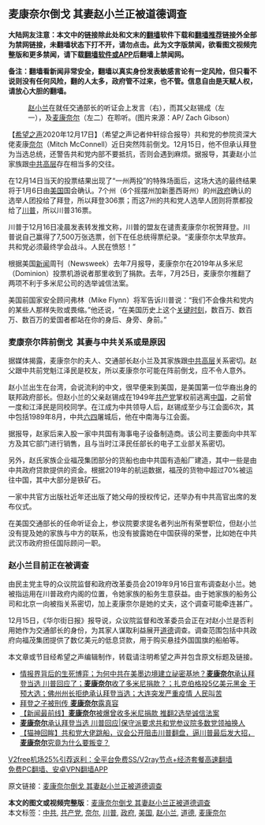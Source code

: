  <h2>麦康奈尔倒戈 其妻赵小兰正被道德调查</h2> <p class="notice"><b>大陆网友注意：本文中的链接除此处和文末的<a href="https://github.com/bannedbook/fanqiang" >翻墙</a>软件下载和<a href="https://github.com/killgcd/justmysocks/blob/master/README.md">翻墙推荐</a>链接外全部为禁网链接，未翻墙状态下打不开，请勿点击。此为文字版禁闻，欲看图文视频完整版和更多禁闻，请下载<a href="https://github.com/bannedbook/fanqiang">翻墙软件或APP</a>后翻墙上禁闻网。</p><p>备注：翻墙看新闻非常安全，翻墙以真实身份发表敏感言论有一定风险，但只看不说则没有任何风险，翻的人太多，政府管不过来，也不管。信息自由是天赋人权，请放心大胆的翻墙。</b></p>  <div class="entry"> <figure><figcaption><a href="https://www.bannedbook.org/bnews/tag/%e8%b5%b5%e5%b0%8f%e5%85%b0/" class="st_tag internal_tag" rel="tag" title="标签 赵小兰 下的日志">赵小兰</a>在就任交通部长的听证会上发言（右），而其父赵锡成（左一），及<a href="https://www.bannedbook.org/bnews/tag/%E9%BA%A6%E5%BA%B7%E5%A5%88%E5%B0%94/" class="st_tag internal_tag" rel="tag" title="标签 麦康奈尔 下的日志">麦康奈尔</a>（左二）在聆听。(图片来源：AP/ Zach Gibson）</figcaption></figure> <p>【<span class='wp_keywordlink_affiliate'><a href="https://www.soundofhope.org" title="希望之声" target="_blank">希望之声</a></span>2020年12月17日】（希望之声记者仲轩综合报导）共和党的参院资深大佬麦康<a href="https://www.bannedbook.org/bnews/tag/%E5%A5%88%E5%B0%94/" class="st_tag internal_tag" rel="tag" title="标签 奈尔 下的日志">奈尔</a>（Mitch McConnell）近日突然阵前倒戈。12月15日，他不但承认拜登为当选总统，还警告共和党内部不要抵抗，否则会遇到麻烦。据报导，其妻赵小兰家族跟<a href="https://www.bannedbook.org/bnews/tag/%e4%b8%ad%e5%85%b1/" class="st_tag internal_tag" rel="tag" title="标签 中共 下的日志">中共</a><span class='wp_keywordlink_affiliate'><a href="https://www.bannedbook.org/bnews/ccpdope/" title="中共高层内幕" target="_blank">高层</a></span>存在相当多的交往。</p> <p>在12月14日当天的投票结果出现了“一州两投”的特殊场面后，这场大选的最终结果将于1月6日由<a href="https://www.bannedbook.org/bnews/tag/%e7%be%8e%e5%9b%bd/" class="st_tag internal_tag" rel="tag" title="标签 美国 下的日志">美国</a>国会确认。7个州（6个摇摆州加新墨西哥州）的州<a href="https://www.bannedbook.org/bnews/tag/%e6%94%bf%e5%ba%9c/" class="st_tag internal_tag" rel="tag" title="标签 政府 下的日志">政府</a>确认的选举人团投给了拜登，所以拜登306票；而这7州的共和党人选举人团则将票都投给了<a href="https://www.bannedbook.org/bnews/tag/%e5%b7%9d%e6%99%ae/" class="st_tag internal_tag" rel="tag" title="标签 川普 下的日志">川普</a>，所以川普316票。</p> <p>川普于12月16日凌晨发表转发推文称，川普的盟友在谴责麦康奈尔祝贺拜登。川普说自己赢得了7,500万张选票，创下在任总统得票纪录。“麦康奈尔太早放弃。共和党必须最终学会战斗。人民在愤怒！”</p>  <p>根据美国<span class='wp_keywordlink_affiliate'><a href="https://www.bannedbook.org/" title="新闻">新闻</a></span>周刊（Newsweek）去年7月报导，麦康奈尔在2019年从多米尼（Dominion）投票机游说者那里收到了捐款。去年，7月25日，麦康奈尔推翻了两项不利于多米尼公司的选举诚信法案。</p> <p>美国前国家安全顾问弗林（Mike Flynn）将军告诉川普说：“我们不会像共和党内的某些人那样失败或畏缩。”他还说，“在美国历史上这个<span class='wp_keywordlink'><a href="https://www.bannedbook.org/forum2/topic151.html" title="关键时刻：李鹏日记" target="_blank">关键时刻</a></span>，数百万、数百万、数百万的爱国者都站在你的身后、身旁、身前。”</p> <h3>麦康奈尔阵前倒戈  其妻与中共关系或是原因</h3> <p>据媒体揭露，麦康奈尔的夫人、交通部长赵小兰及其家族跟<span class='wp_keywordlink_affiliate'><a href="https://www.bannedbook.org/bnews/ccpdope/" title="中共高层" target="_blank">中共高层</a></span>关系密切。赵父跟中共前党魁江泽民是校友，所以麦康奈尔可能在阵前倒戈，应不令人意外。</p>  <p>赵小兰出生在台湾，会说流利的中文，很早便来到美国，是美国第一位华裔出身的联邦政府部长。但赵小兰的父亲赵锡成在1949年<a href="https://www.bannedbook.org/bnews/tag/%e5%85%b1%e4%ba%a7%e5%85%9a/" class="st_tag internal_tag" rel="tag" title="标签 共产党 下的日志">共产党</a>掌权前逃离<span class='wp_keywordlink_affiliate'><a href="https://www.bannedbook.org/" title="中国" target="_blank">中国</a></span>，之前曾一度和江泽民是同校同学。在江成为中共领导人后，赵锡成至少与江会面6次，其中包括1989年8月，中共<span class='wp_keywordlink'><a href="https://www.bannedbook.org/forum2/topic2509.html" title="《中国六四真相》" target="_blank">六四</a></span>屠城后，他在中南海与江会面。</p> <p>据报导，赵家后来入股一家中共国有海事电子设备制造商。该公司主要面向中共军方及其它部门进行销售，且与当时江泽民任部长的电子工业部关系密切。</p> <p>另外，赵氏家族企业福茂集团部分的货船也由中共国有造船厂建造，其中一些是由中共政府贷款提供的资金。根据2019年的航运数据，福茂的货物中超过70%被运往中国，其中大部分是铁矿石。</p>  <p>一家中共官方出版社近年还出版了她父母的授权传记，还举办有中共高官出席的发布仪式。</p> <p>在美国交通部长的任命听证会上，参议院要求提名者列出所有荣誉职位，但赵小兰没有提及她的家族与中方的联系，也没有披露她在中国获得的荣誉，比如她在中共武汉市政府担任国际顾问一职。</p> <h3>赵小兰目前正在被调查</h3> <p>由民主党主导的众议院监督和政府改革委员会2019年9月16日宣布调查赵小兰。她被指运用在川普政府内阁的位置，令她家族的船务生意获益。由于她家族的船务公司和北京一向被指关系密切，加上麦康奈尔是她的丈夫，这个调查可能牵连甚广。</p>  <p>12月15日，《华尔街日报》报导说，众议院监督和改革委员会正在对赵小兰是否利用她作为交通部长的身份，为其家人谋取利益展开<a href="https://www.bannedbook.org/bnews/tag/%e9%81%93%e5%be%b7/" class="st_tag internal_tag" rel="tag" title="标签 道德 下的日志">道德</a>调查。调查范围包括中共政府向福茂集团提供了数亿美元的低息贷款，用于购买悬挂外国国旗的船舶等。</p> <p>本文章或节目经希望之声编辑制作，转载请注明希望之声并包含原文标题及链接。</p> <ul class='op-related-articles' title='相关阅读'> <li><a href='https://www.bannedbook.org/bnews/bannedvideo/20201217/1449816.html' target='_blank'>情报界背后的生死博弈；为何中共在美墨边境建立祕密基地？<b>麦康奈尔</b>承认拜登当选 川普回应了；<b>麦康奈尔</b>收了多米尼捐款？；扎克伯格投5亿美元黑金 干预大选；佛州州长拒绝承认拜登当选；大连突发严重疫情 人民叫苦</a></li> <li><a href='https://www.bannedbook.org/bnews/comments/20201217/1449764.html' target='_blank'>拜登之子被刑传 <b>麦康奈尔</b>露真容</a></li> <li><a href='https://www.bannedbook.org/bnews/bannedvideo/20201217/1449759.html' target='_blank'>【新闻最前线】<b>麦康奈尔</b>被爆曾收多米尼捐款 推翻2选举诚信法案</a></li> <li><a href='https://www.bannedbook.org/bnews/cnnews/20201217/1449660.html' target='_blank'><b>麦康奈尔</b>承认拜登当选 川普回应|保守派要求共和党参议院多数党领袖换人</a></li> <li><a href='https://www.bannedbook.org/bnews/bannedvideo/20201217/1449605.html' target='_blank'>【猫神回眸】共和党大佬跳船，议会公开阻击川普翻盘，逼川普最后发大招，<b>麦康奈尔</b>究竟为什么要叛变？</a></li> </ul> <p class="texttj"> <a href="https://github.com/bannedbook/fanqiang/wiki/V2ray%E6%9C%BA%E5%9C%BA" target="_blank">V2free机场25%引荐返利：全平台免费SS/V2ray节点+经济套餐高速翻墙</a><br/> <a href="https://github.com/bannedbook/fanqiang/wiki/%E7%A6%81%E9%97%BB%E7%BD%91%E5%AE%89%E5%8D%93%E7%BF%BB%E5%A2%99%E6%96%B0%E9%97%BBAPP" target="_blank">免费PC翻墙、安卓VPN翻墙APP</a></p><p>原文链接：<a class="src_link"  href="https://www.soundofhope.org/post/454633" target="_blank">麦康奈尔倒戈 其妻赵小兰正被道德调查</a></p><a name='sharetosocial'></a>       <div><b>本文的图文或视频完整版</b>：<a href='https://www.bannedbook.org/bnews/comments/20201218/1450100.html'>麦康奈尔倒戈 其妻赵小兰正被道德调查</a></div>  </div><!--END ENTRY--> <div class="postfooter"> <div>本文标签：<a href="https://www.bannedbook.org/bnews/tag/%e4%b8%ad%e5%85%b1/" rel="tag">中共</a>, <a href="https://www.bannedbook.org/bnews/tag/%e5%85%b1%e4%ba%a7%e5%85%9a/" rel="tag">共产党</a>, <a href="https://www.bannedbook.org/bnews/tag/%E5%A5%88%E5%B0%94/" rel="tag">奈尔</a>, <a href="https://www.bannedbook.org/bnews/tag/%e5%b7%9d%e6%99%ae/" rel="tag">川普</a>, <a href="https://www.bannedbook.org/bnews/tag/%e6%94%bf%e5%ba%9c/" rel="tag">政府</a>, <a href="https://www.bannedbook.org/bnews/tag/%e7%be%8e%e5%9b%bd/" rel="tag">美国</a>, <a href="https://www.bannedbook.org/bnews/tag/%e8%b5%b5%e5%b0%8f%e5%85%b0/" rel="tag">赵小兰</a>, <a href="https://www.bannedbook.org/bnews/tag/%e9%81%93%e5%be%b7/" rel="tag">道德</a>, <a href="https://www.bannedbook.org/bnews/tag/%E9%BA%A6%E5%BA%B7%E5%A5%88%E5%B0%94/" rel="tag">麦康奈尔</a></div>  </div><!--END POSTFOOTER--> 